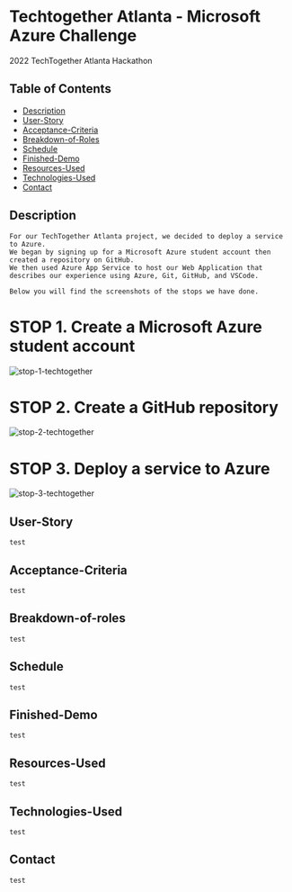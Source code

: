 # Techtogether Atlanta - Microsoft Azure Challenge

2022 TechTogether Atlanta Hackathon

## Table of Contents

- [Description](#Description)
- [User-Story](#User-Story)
- [Acceptance-Criteria](#Acceptance-Criteria)
- [Breakdown-of-Roles](#Breakdown-of-Roles)
- [Schedule](#Schedule)
- [Finished-Demo](#Finished-Demo)
- [Resources-Used](#Resources-Used)
- [Technologies-Used](#Technologies-Used)
- [Contact](#Contact)

## Description

```
For our TechTogether Atlanta project, we decided to deploy a service to Azure.
We began by signing up for a Microsoft Azure student account then created a repository on GitHub.
We then used Azure App Service to host our Web Application that describes our experience using Azure, Git, GitHub, and VSCode.

Below you will find the screenshots of the stops we have done.
```

# STOP 1. Create a Microsoft Azure student account

![stop-1-techtogether](https://user-images.githubusercontent.com/76824986/151708290-ec2c9edb-48ed-478f-bd0d-c75ca376c0cc.PNG)

# STOP 2. Create a GitHub repository

![stop-2-techtogether](https://user-images.githubusercontent.com/76824986/151708337-81234fcd-da65-4d91-ba03-4405713d5dcf.PNG)

# STOP 3. Deploy a service to Azure

![stop-3-techtogether](https://user-images.githubusercontent.com/76824986/151708347-6135a791-c1df-4273-a8f7-12c486a8d53a.PNG)

## User-Story

```
test
```

## Acceptance-Criteria

```
test
```

## Breakdown-of-roles

```
test
```

## Schedule

```
test
```

## Finished-Demo

```
test
```

## Resources-Used

```
test
```

## Technologies-Used

```
test
```

## Contact

```
test
```
